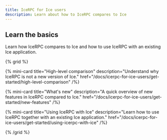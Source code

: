 ```yaml
---
title: IceRPC for Ice users
description: Learn about how to IceRPC compares to Ice
---
```


## Learn the basics

Learn how IceRPC compares to Ice and how to use IceRPC with an existing Ice application.

{% grid %}

{% mini-card
   title="High-level comparison"
   description="Understand why IceRPC is not a new version of Ice."
   href="/docs/icerpc-for-ice-users/get-started/high-level-comparison" /%}

{% mini-card
   title="What's new"
   description="A quick overview of new features in IceRPC compared to Ice."
   href="/docs/icerpc-for-ice-users/get-started/new-features" /%}

{% mini-card
   title="Using IceRPC with Ice"
   description="Learn how to use IceRPC together with an existing Ice application."
   href="/docs/icerpc-for-ice-users/get-started/using-icerpc-with-ice" /%}

{% /grid %}
